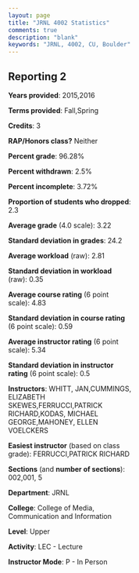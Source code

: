 ```yaml
---
layout: page
title: "JRNL 4002 Statistics"
comments: true
description: "blank"
keywords: "JRNL, 4002, CU, Boulder"
--- 
```

<head>
<script src="https://ajax.googleapis.com/ajax/libs/jquery/2.1.3/jquery.min.js"></script>
<script src="https://dl.dropboxusercontent.com/s/pc42nxpaw1ea4o9/highcharts.js?dl=0"></script>
<!-- <script src="../assets/js/highcharts.js"></script> -->
<style type="text/css">@font-face {
	font-family: "Bebas Neue";
	src: url(https://www.filehosting.org/file/details/544349/BebasNeue%20Regular.otf) format("opentype");
	}
	h1.Bebas { 
		font-family: "Bebas Neue", Verdana, Tahoma;
	}
</style>
</head>
<body>
	<div id="container" style="float: right; width: 45%; height: 88%; margin-left: 2.5%; margin-right: 2.5%;"></div>
	<script language="JavaScript">
		$(document).ready(function() {
		var chart = {type: 'column'};
		var title = {text: 'Grade Distribution'};
		var xAxis = {categories: ['A','B','C','D','F'],crosshair: true};
		var yAxis = {min: 0,title: {text: 'Percentage'}};
		var tooltip = {headerFormat: '<center><b><span style="font-size:20px">{point.key}</span></b></center>',
		               pointFormat: '<td style="padding:0"><b>{point.y:.1f}%</b></td>',
		               footerFormat: '</table>',shared: true,useHTML: true};
		var plotOptions = {column: {pointPadding: 0.0,borderWidth: 0}};  
		var credits = {enabled: false};var series= [{name: 'Percent',data: [45.12,45.12,7.32,0.0,2.44,]}];
		var json = {};
		json.chart = chart;
		json.title = title;
		json.tooltip = tooltip;
		json.xAxis = xAxis;
		json.yAxis = yAxis;  
		json.series = series;
		json.plotOptions = plotOptions;  
		json.credits = credits;
		$('#container').highcharts(json);
	});
	</script>
</body>
			   
## Reporting 2

**Years provided**: 2015,2016

**Terms provided**: Fall,Spring

**Credits**: 3

**RAP/Honors class?** Neither

**Percent grade**: 96.28%

**Percent withdrawn**: 2.5%

**Percent incomplete**: 3.72%

**Proportion of students who dropped**: 2.3

**Average grade** (4.0 scale): 3.22

**Standard deviation in grades**: 24.2

**Average workload** (raw): 2.81

**Standard deviation in workload** (raw): 0.35

**Average course rating** (6 point scale): 4.83

**Standard deviation in course rating** (6 point scale): 0.59

**Average instructor rating** (6 point scale): 5.34

**Standard deviation in instructor rating** (6 point scale): 0.5

**Instructors**: WHITT, JAN,CUMMINGS, ELIZABETH SKEWES,FERRUCCI,PATRICK RICHARD,KODAS, MICHAEL GEORGE,MAHONEY, ELLEN VOELCKERS

**Easiest instructor** (based on class grade): FERRUCCI,PATRICK RICHARD

**Sections** (and **number of sections**): 002,001, 5

**Department**: JRNL

**College**: College of Media, Communication and Information

**Level**: Upper

**Activity**: LEC - Lecture

**Instructor Mode**: P  - In Person